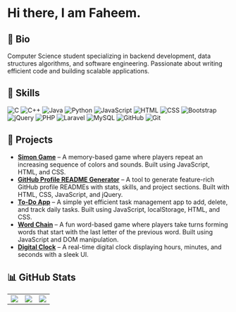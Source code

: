 # Hi there, I am Faheem.  

## 📝 Bio  
Computer Science student specializing in backend development, data structures algorithms, and software engineering. Passionate about writing efficient code and building scalable applications.  

## 🚀 Skills  
![C](https://img.shields.io/badge/C-darkblue?style=for-the-badge&logo=C&logoColor=white) 
![C++](https://img.shields.io/badge/C++-darkblue?style=for-the-badge&logo=C++&logoColor=white) 
![Java](https://img.shields.io/badge/Java-darkblue?style=for-the-badge&logo=Java&logoColor=white) 
![Python](https://img.shields.io/badge/Python-darkblue?style=for-the-badge&logo=Python&logoColor=white) 
![JavaScript](https://img.shields.io/badge/JavaScript-darkblue?style=for-the-badge&logo=JavaScript&logoColor=white) 
![HTML](https://img.shields.io/badge/HTML-darkblue?style=for-the-badge&logo=HTML&logoColor=white) 
![CSS](https://img.shields.io/badge/CSS-darkblue?style=for-the-badge&logo=CSS&logoColor=white) 
![Bootstrap](https://img.shields.io/badge/Bootstrap-darkblue?style=for-the-badge&logo=Bootstrap&logoColor=white) 
![jQuery](https://img.shields.io/badge/jQuery-darkblue?style=for-the-badge&logo=jQuery&logoColor=white) 
![PHP](https://img.shields.io/badge/PHP-darkblue?style=for-the-badge&logo=PHP&logoColor=white) 
![Laravel](https://img.shields.io/badge/Laravel-darkblue?style=for-the-badge&logo=Laravel&logoColor=white) 
![MySQL](https://img.shields.io/badge/MySQL-darkblue?style=for-the-badge&logo=MySQL&logoColor=white) 
![GitHub](https://img.shields.io/badge/GitHub-darkblue?style=for-the-badge&logo=GitHub&logoColor=white) 
![Git](https://img.shields.io/badge/Git-darkblue?style=for-the-badge&logo=Git&logoColor=white) 

## 🔨 Projects  
- **[Simon Game](https://github.com/faheemjabbar/simonGame.git)** – A memory-based game where players repeat an increasing sequence of colors and sounds. Built using JavaScript, HTML, and CSS.  
- **[GitHub Profile README Generator](https://github.com/faheemjabbar/github-profile-MD-generator.git)** – A tool to generate feature-rich GitHub profile READMEs with stats, skills, and project sections. Built with HTML, CSS, JavaScript, and jQuery.  
- **[To-Do App](https://github.com/faheemjabbar/toDoApp.git)** – A simple yet efficient task management app to add, delete, and track daily tasks. Built using JavaScript, localStorage, HTML, and CSS.  
- **[Word Chain](https://github.com/faheemjabbar/wordChain.git)** – A fun word-based game where players take turns forming words that start with the last letter of the previous word. Built using JavaScript and DOM manipulation.  
- **[Digital Clock](https://github.com/faheemjabbar/digitalClock.git)** – A real-time digital clock displaying hours, minutes, and seconds with a sleek UI.  

## 📊 GitHub Stats  

<table>
  <tr>
    <td>
      <img src="https://github-readme-stats.vercel.app/api?username=faheemjabbar&show_icons=true&theme=dark" />
    </td>
    <td>
      <img src="https://github-readme-streak-stats.herokuapp.com/?user=faheemjabbar&theme=dark" />
    </td>
    <td>
      <img src="https://github-readme-stats.vercel.app/api/top-langs/?username=faheemjabbar&layout=compact&theme=dark" />
    </td>
  </tr>
</table>

